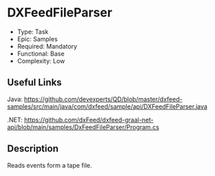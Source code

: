 # DXFeedFileParser

* Type: Task
* Epic: Samples
* Required: Mandatory
* Functional: Base
* Complexity: Low

## Useful Links

Java:
https://github.com/devexperts/QD/blob/master/dxfeed-samples/src/main/java/com/dxfeed/sample/api/DXFeedFileParser.java

.NET:
https://github.com/dxFeed/dxfeed-graal-net-api/blob/main/samples/DxFeedFileParser/Program.cs

## Description

Reads events form a tape file.
